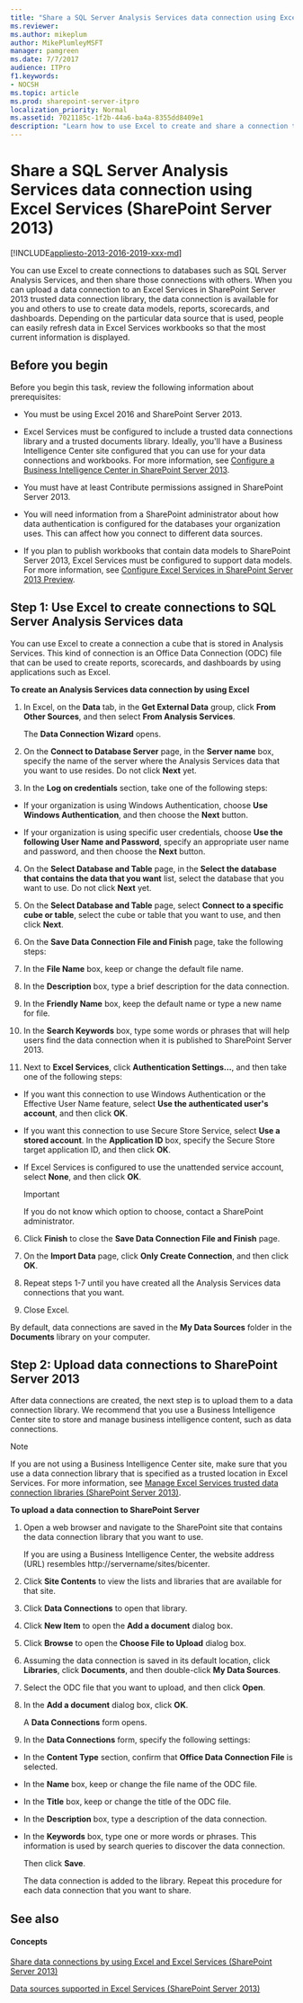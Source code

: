```yaml
---
title: "Share a SQL Server Analysis Services data connection using Excel Services (SharePoint Server 2013)"
ms.reviewer: 
ms.author: mikeplum
author: MikePlumleyMSFT
manager: pamgreen
ms.date: 7/7/2017
audience: ITPro
f1.keywords:
- NOCSH
ms.topic: article
ms.prod: sharepoint-server-itpro
localization_priority: Normal
ms.assetid: 7021185c-1f2b-44a6-ba4a-8355dd8409e1
description: "Learn how to use Excel to create and share a connection to SQL Server Analysis Services data that people can use to create data models, reports, scorecards, and dashboards."
---
```


# Share a SQL Server Analysis Services data connection using Excel Services (SharePoint Server 2013)

[!INCLUDE[appliesto-2013-2016-2019-xxx-md](../includes/appliesto-2013-2016-2019-xxx-md.md)] 
  
You can use Excel to create connections to databases such as SQL Server Analysis Services, and then share those connections with others. When you can upload a data connection to an Excel Services in SharePoint Server 2013 trusted data connection library, the data connection is available for you and others to use to create data models, reports, scorecards, and dashboards. Depending on the particular data source that is used, people can easily refresh data in Excel Services workbooks so that the most current information is displayed.
  
    
## Before you begin
<a name="begin"> </a>

Before you begin this task, review the following information about prerequisites:
  
- You must be using Excel 2016 and SharePoint Server 2013.
    
- Excel Services must be configured to include a trusted data connections library and a trusted documents library. Ideally, you'll have a Business Intelligence Center site configured that you can use for your data connections and workbooks. For more information, see [Configure a Business Intelligence Center in SharePoint Server 2013](/SharePoint/sharepoint-server).
    
- You must have at least Contribute permissions assigned in SharePoint Server 2013.
    
- You will need information from a SharePoint administrator about how data authentication is configured for the databases your organization uses. This can affect how you connect to different data sources. 
    
- If you plan to publish workbooks that contain data models to SharePoint Server 2013, Excel Services must be configured to support data models. For more information, see [Configure Excel Services in SharePoint Server 2013 Preview](/SharePoint/administration/configure-excel-services).
    
## Step 1: Use Excel to create connections to SQL Server Analysis Services data
<a name="part1"> </a>

You can use Excel to create a connection a cube that is stored in Analysis Services. This kind of connection is an Office Data Connection (ODC) file that can be used to create reports, scorecards, and dashboards by using applications such as Excel.
  
 **To create an Analysis Services data connection by using Excel**
  
1. In Excel, on the **Data** tab, in the **Get External Data** group, click **From Other Sources**, and then select **From Analysis Services**.
    
    The **Data Connection Wizard** opens. 
    
2. On the **Connect to Database Server** page, in the **Server name** box, specify the name of the server where the Analysis Services data that you want to use resides. Do not click **Next** yet. 
    
3. In the **Log on credentials** section, take one of the following steps: 
    
  - If your organization is using Windows Authentication, choose **Use Windows Authentication**, and then choose the **Next** button. 
    
  - If your organization is using specific user credentials, choose **Use the following User Name and Password**, specify an appropriate user name and password, and then choose the **Next** button. 
    
4. On the **Select Database and Table** page, in the **Select the database that contains the data that you want** list, select the database that you want to use. Do not click **Next** yet. 
    
5. On the **Select Database and Table** page, select **Connect to a specific cube or table**, select the cube or table that you want to use, and then click **Next**.
    
6. On the **Save Data Connection File and Finish** page, take the following steps: 
    
1. In the **File Name** box, keep or change the default file name. 
    
2. In the **Description** box, type a brief description for the data connection. 
    
3. In the **Friendly Name** box, keep the default name or type a new name for file. 
    
4. In the **Search Keywords** box, type some words or phrases that will help users find the data connection when it is published to SharePoint Server 2013. 
    
5. Next to **Excel Services**, click **Authentication Settings…**, and then take one of the following steps:
    
  - If you want this connection to use Windows Authentication or the Effective User Name feature, select **Use the authenticated user's account**, and then click **OK**.
    
  - If you want this connection to use Secure Store Service, select **Use a stored account**. In the **Application ID** box, specify the Secure Store target application ID, and then click **OK**.
    
  - If Excel Services is configured to use the unattended service account, select **None**, and then click **OK**.
    
    > [!IMPORTANT]
    > If you do not know which option to choose, contact a SharePoint administrator. 
  
6. Click **Finish** to close the **Save Data Connection File and Finish** page. 
    
7. On the **Import Data** page, click **Only Create Connection**, and then click **OK**.
    
8. Repeat steps 1-7 until you have created all the Analysis Services data connections that you want.
    
9. Close Excel.
    
By default, data connections are saved in the **My Data Sources** folder in the **Documents** library on your computer. 
  
## Step 2: Upload data connections to SharePoint Server 2013
<a name="part2"> </a>

After data connections are created, the next step is to upload them to a data connection library. We recommend that you use a Business Intelligence Center site to store and manage business intelligence content, such as data connections. 
  
> [!NOTE]
> If you are not using a Business Intelligence Center site, make sure that you use a data connection library that is specified as a trusted location in Excel Services. For more information, see [Manage Excel Services trusted data connection libraries (SharePoint Server 2013)](manage-excel-services-trusted-data-connection-libraries.md). 
  
 **To upload a data connection to SharePoint Server**
  
1. Open a web browser and navigate to the SharePoint site that contains the data connection library that you want to use.
    
    If you are using a Business Intelligence Center, the website address (URL) resembles http://servername/sites/bicenter.
    
2. Click **Site Contents** to view the lists and libraries that are available for that site. 
    
3. Click **Data Connections** to open that library. 
    
4. Click **New Item** to open the **Add a document** dialog box. 
    
5. Click **Browse** to open the **Choose File to Upload** dialog box. 
    
6. Assuming the data connection is saved in its default location, click **Libraries**, click **Documents**, and then double-click **My Data Sources**.
    
7. Select the ODC file that you want to upload, and then click **Open**.
    
8. In the **Add a document** dialog box, click **OK**.
    
    A **Data Connections** form opens. 
    
9. In the **Data Connections** form, specify the following settings: 
    
  - In the **Content Type** section, confirm that **Office Data Connection File** is selected. 
    
  - In the **Name** box, keep or change the file name of the ODC file. 
    
  - In the **Title** box, keep or change the title of the ODC file. 
    
  - In the **Description** box, type a description of the data connection. 
    
  - In the **Keywords** box, type one or more words or phrases. This information is used by search queries to discover the data connection. 
    
    Then click **Save**.
    
    The data connection is added to the library. Repeat this procedure for each data connection that you want to share.
    
## See also
<a name="part2"> </a>

#### Concepts

[Share data connections by using Excel and Excel Services (SharePoint Server 2013)](share-data-connections-by-using-excel-and-excel-services-sharepoint-server-2013.md)
  
[Data sources supported in Excel Services (SharePoint Server 2013)](data-sources-supported-in-excel-services-sharepoint-server-2013.md)

